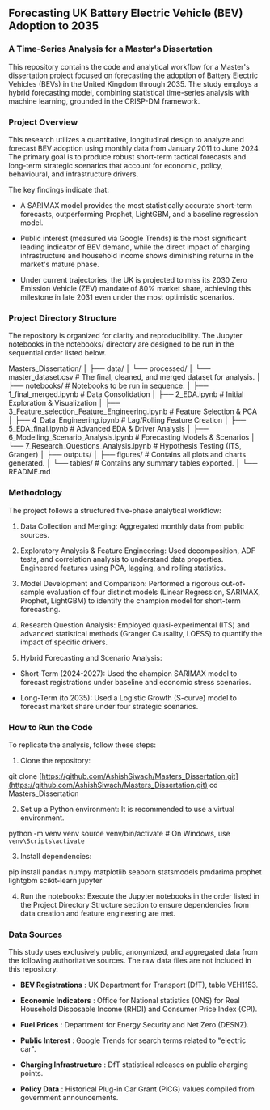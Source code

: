 ## Forecasting UK Battery Electric Vehicle (BEV) Adoption to 2035
### A Time-Series Analysis for a Master's Dissertation
This repository contains the code and analytical workflow for a Master's dissertation project focused on forecasting the adoption of Battery Electric Vehicles (BEVs) in the United Kingdom through 2035. The study employs a hybrid forecasting model, combining statistical time-series analysis with machine learning, grounded in the CRISP-DM framework.

### Project Overview
This research utilizes a quantitative, longitudinal design to analyze and forecast BEV adoption using monthly data from January 2011 to June 2024. The primary goal is to produce robust short-term tactical forecasts and long-term strategic scenarios that account for economic, policy, behavioural, and infrastructure drivers.

The key findings indicate that:

* A SARIMAX model provides the most statistically accurate short-term forecasts, outperforming Prophet, LightGBM, and a baseline regression model.

* Public interest (measured via Google Trends) is the most significant leading indicator of BEV demand, while the direct impact of charging infrastructure and household income shows diminishing returns in the market's mature phase.

* Under current trajectories, the UK is projected to miss its 2030 Zero Emission Vehicle (ZEV) mandate of 80% market share, achieving this milestone in late 2031 even under the most optimistic scenarios.

### Project Directory Structure
The repository is organized for clarity and reproducibility. The Jupyter notebooks in the notebooks/ directory are designed to be run in the sequential order listed below.

Masters_Dissertation/
│
├── data/
│   └── processed/
│       └── master_dataset.csv     # The final, cleaned, and merged dataset for analysis.
│
├── notebooks/                     # Notebooks to be run in sequence:
│   ├── 1_final_merged.ipynb       # Data Consolidation
│   ├── 2_EDA.ipynb                # Initial Exploration & Visualization
│   ├── 3_Feature_selection_Feature_Engineering.ipynb # Feature Selection & PCA
│   ├── 4_Data_Engineering.ipynb   # Lag/Rolling Feature Creation
│   ├── 5_EDA_final.ipynb          # Advanced EDA & Driver Analysis
│   ├── 6_Modelling_Scenario_Analysis.ipynb # Forecasting Models & Scenarios
│   └── 7_Research_Questions_Analysis.ipynb # Hypothesis Testing (ITS, Granger)
│
├── outputs/
│   ├── figures/                   # Contains all plots and charts generated.
│   └── tables/                    # Contains any summary tables exported.
│
└── README.md

### Methodology
The project follows a structured five-phase analytical workflow:

1. Data Collection and Merging: Aggregated monthly data from public sources.

2. Exploratory Analysis & Feature Engineering: Used decomposition, ADF tests, and correlation analysis to understand data properties. Engineered features using PCA, lagging, and rolling statistics.

3. Model Development and Comparison: Performed a rigorous out-of-sample evaluation of four distinct models (Linear Regression, SARIMAX, Prophet, LightGBM) to identify the champion model for short-term forecasting.

4. Research Question Analysis: Employed quasi-experimental (ITS) and advanced statistical methods (Granger Causality, LOESS) to quantify the impact of specific drivers.

5. Hybrid Forecasting and Scenario Analysis:

* Short-Term (2024-2027): Used the champion SARIMAX model to forecast registrations under baseline and economic stress scenarios.

* Long-Term (to 2035): Used a Logistic Growth (S-curve) model to forecast market share under four strategic scenarios.

### How to Run the Code
To replicate the analysis, follow these steps:

1. Clone the repository:

git clone [https://github.com/AshishSiwach/Masters_Dissertation.git](https://github.com/AshishSiwach/Masters_Dissertation.git)
cd Masters_Dissertation

2. Set up a Python environment:
It is recommended to use a virtual environment.

python -m venv venv
source venv/bin/activate  # On Windows, use `venv\Scripts\activate`

3. Install dependencies:

pip install pandas numpy matplotlib seaborn statsmodels pmdarima prophet lightgbm scikit-learn jupyter

4. Run the notebooks:
Execute the Jupyter notebooks in the order listed in the Project Directory Structure section to ensure dependencies from data creation and feature engineering are met.

### Data Sources
This study uses exclusively public, anonymized, and aggregated data from the following authoritative sources. The raw data files are not included in this repository.

* **BEV Registrations** : UK Department for Transport (DfT), table VEH1153.

* **Economic Indicators** : Office for National statistics (ONS) for Real Household Disposable Income (RHDI) and Consumer Price Index (CPI).

* **Fuel Prices** : Department for Energy Security and Net Zero (DESNZ).

* **Public Interest** : Google Trends for search terms related to "electric car".

* **Charging Infrastructure** : DfT statistical releases on public charging points.

* **Policy Data** : Historical Plug-in Car Grant (PiCG) values compiled from government announcements.
